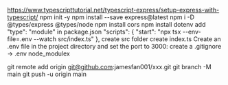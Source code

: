 https://www.typescripttutorial.net/typescript-express/setup-express-with-typescript/
npm init -y
npm install --save express@latest
npm i -D @types/express @types/node
npm install cors
npm install dotenv
add   "type": "module" in package.json
 "scripts": {
    "start": "npx tsx --env-file=.env --watch  src/index.ts"
  },
create src folder
create index.ts
Create an .env file in the project directory and set the port to 3000:
create a .gitignore -> .env node_modulex

git remote add origin git@github.com:jamesfan001/xxx.git
git branch -M main
git push -u origin main